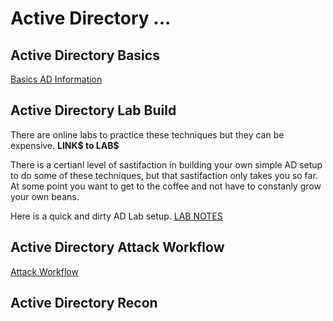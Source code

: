 # Active Directory ... 

## Active Directory Basics
[Basics AD Information](ActiveDirectoryBasicInformation.md)

## Active Directory Lab Build
There are online labs to practice these techniques but they can be expensive.  **LINK$ to LAB$**

There is a certianl level of sastifaction in building your own simple AD setup to do some of these techniques, but that sastifaction only takes you so far.  At some point you want to get to the coffee and not have to constanly grow your own beans.

Here is a quick and dirty AD Lab setup.  [LAB NOTES](ActiveDirectoryLabBuild.md)
## Active Directory Attack Workflow
[Attack Workflow](ActiveDirectoryAttackWorkflow.md)

## Active Directory Recon



